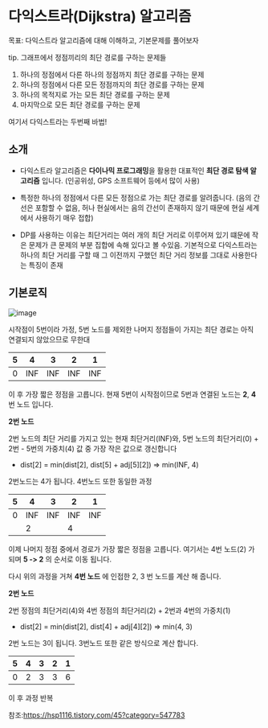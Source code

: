 # 다익스트라(Dijkstra) 알고리즘

목표: 다익스트라 알고리즘에 대해 이해하고, 기본문제를 풀어보자



tip. 그래프에서 정점끼리의 최단 경로를 구하는 문제들

1. 하나의 정점에서 다른 하나의 정점까지 최단 경로를 구하는 문제
2. 하나의 정점에서 다른 모든 정점까지의 최단 경로를 구하는 문제
3. 하나의 목적지로 가는 모든 최단 경로를 구하는 문제
4. 마지막으로 모든 최단 경로를 구하는 문제

여기서 다익스트라는 두번째 바법!

## 소개

- 다익스트라 알고리즘은 **다이나믹 프로그래밍**을 활용한 대표적인 **최단 경로 탐색 알고리즘** 입니다. (인공위성, GPS 소프트웨어 등에서 많이 사용)
- 특정한 하나의 정점에서 다른 모든 정점으로 가는 최단 경로를 알려줍니다. (음의 간선은 포함할 수 없음, 허나 현실에서는 음의 간선이 존재하지 않기 때문에 현실 세계에서 사용하기 매우 접합)

- DP를 사용하는 이유는 최단거리는 여러 개의 최단 거리로 이루어져 있기 떄문에 작은 문제가 큰 문제의 부분 집합에 속해 있다고 볼 수있음. 기본적으로 다익스트라는 하나의 최단 거리를 구할 때 그 이전까지 구했던 최단 거리 정보를 그대로 사용한다는 특징이 존재



## 기본로직 

![image](https://user-images.githubusercontent.com/68668924/106092316-5f1f0800-6171-11eb-9795-7d01e7b28e69.png)

시작점이 5번이라 가정, 5번 노드를 제외한 나머지 정점들이 가지는 최단 경로는 아직 연결되지 않았으므로 무한대

| 5    | 4    | 3    | 2    | 1    |
| ---- | ---- | ---- | ---- | ---- |
| 0    | INF  | INF  | INF  | INF  |



이 후 가장 짧은 정점을 고릅니다. 현재 5번이 시작점이므로 5번과 연결된 노드는 **2**, **4**번 노드 입니다.

**2번 노드** 

2번 노드의 최단 거리를 가지고 있는 현재 최단거리(INF)와, 5번 노드의 최단거리(0) + 2번 - 5번의 가중치(4) 값 중 가장 작은 값으로 갱신합니다

- dist[2] = min(dist[2], dist[5] + adj\[5][2])  => min(INF, 4)

2번노드는 4가 됩니다. 4번노드 또한 동일한 과정

| 5    | 4    | 3    | 2    | 1    |
| ---- | ---- | ---- | ---- | ---- |
| 0    | INF  | INF  | INF  | INF  |
|      | 2    |      | 4    |      |

이제 나머지 정점 중에서 경로가 가장 짧은 정점을 고릅니다. 여기서는 4번 노드(2) 가되며 **5 -> 2** 의 순서로 이동 됩니다.

다시 위의 과정을 거쳐 **4번 노드** 에 인접한 2, 3 번 노드를 계산 해 줍니다.

**2번 노드**

2번 정점의 최단거리(4)와 4번 정점의 최단거리(2) + 2번과 4번의 가중치(1)

- dist[2] = min(dist[2], dist[4] + adj\[4][2]) => min(4, 3)

2번 노드는 3이 됩니다. 3번노드 또한 같은 방식으로 계산 합니다.

| 5    | 4    | 3    | 2    | 1    |
| ---- | ---- | ---- | ---- | ---- |
| 0    | 2    | 3    | 3    | 6    |



이 후 과정 반복



참조:https://hsp1116.tistory.com/45?category=547783